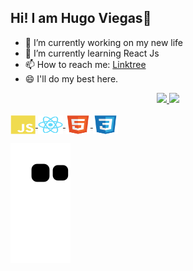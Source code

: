 ## Hi! I am Hugo Viegas👋

- 🔭 I’m currently working on my new life
- 🌱 I’m currently learning React Js
- 📫 How to reach me: <a href="https://linktr.ee/hviegas">Linktree<a/>
- 😄 I'll do my best here.

<div align="center">
  <a href="https://github.com/hugoviegas">
  <img height="160em" src="https://github-readme-stats.vercel.app/api?username=hugoviegas&show_icons=true&theme=dracula&include_all_commits=true&count_private=true"/>
  <img height="160em" src="https://github-readme-stats.vercel.app/api/top-langs/?username=hugoviegas&layout=compact&langs_count=7&theme=dracula"/>
</div>
<div style="display: inline_block"><br>
  <img align="center" alt="Hugo-Js" height="30" width="40" src="https://raw.githubusercontent.com/devicons/devicon/master/icons/javascript/javascript-plain.svg">
  <img align="center" alt="Hugo-React" height="30" width="40" src="https://raw.githubusercontent.com/devicons/devicon/master/icons/react/react-original.svg">
  <img align="center" alt="Hugo-HTML" height="30" width="40" src="https://raw.githubusercontent.com/devicons/devicon/master/icons/html5/html5-original.svg">
  <img align="center" alt="Hugo-CSS" height="30" width="40" src="https://raw.githubusercontent.com/devicons/devicon/master/icons/css3/css3-original.svg">
</div>

![Snake animation](https://github.com/hugoviegas/hugoviegas/blob/output/github-contribution-grid-snake.svg)
